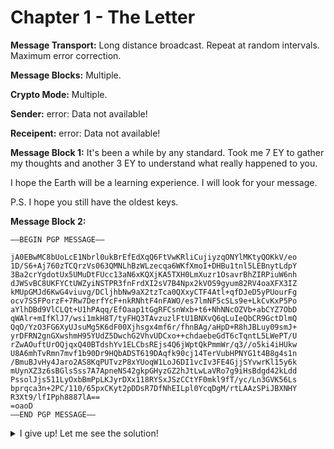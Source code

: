 # Chapter 1 - The Letter

**Message Transport:** Long distance broadcast. Repeat at random intervals. Maximum error correction.

**Message Blocks:** Multiple.

**Crypto Mode:** Multiple.

**Sender:** error: Data not available!

**Receipent:** error: Data not available!

**Message Block 1:**
It's been a while by any standard. Took me 7 EY to gather my thoughts and another 3 EY to understand what really happened to you.

I hope the Earth will be a learning experience. I will look for your message.

P.S. I hope you still have the oldest keys.


**Message Block 2:**

```
—–BEGIN PGP MESSAGE—–

jA0EBwMC8bUoLcE1Nbrl0ukBrEfEdXqQ6FtVwKRliCujiyzqONYlMKtyQOKkV/eo
1D/S6+Aj760zTCQrzVs063QMNLhBzWLzecqa6WKfXmoI+DHBu1tnl5LEBnytLdpY
3Ba2crYgdotUx5UMuDtFUcc13aN6xKQXjKA5TXH0LmXuzr1OsavrBhZIRPiuW6nh
dJWSvBC8UKFYCtUWZyiNSTPR3fnFrdXI2sV7B4Npx2kVOS9gyum82RV4oaXFX3IZ
kMUpGMJd6KwG4viuvg/DCljhbNw9aX2tzTca0QXxyCTF4Atl+qfDJeD5yPUourFg
ocv7SSFPorzF+7Rw7DerfYcF+nkRNhtF4nFAWO/es7lmNF5cSLs9e+LkCvKxP5Po
aYlhDBd9VlCLQt+U1hPAqq/EfOaap1tGgRFCsnWxb+t6+NhNNcOZVb+abCYZ7ObD
qWAlr+mIfKlJ7/wsi1mkH8T/tyFHQ3TAvzuzlFtU1BNXvQ6qLuIeQbCR9GctDlmQ
QqO/YzO3FG6XyUJsuMg5K6dF00Xjhsgx4mf6r/fhnBAg/aHpD+R8hJBLuy09smJ+
yrDFRN2gnGXwshmH95YUdZ5DwchG2VhvUDCxo++chdaebeGdT6cTqntL5LWePT/U
rZwAOuftUrOQjqxQ40BTdshYv1ELCbsREjs4Q6jWptQkPmmWr/q3//o5ki4iHUkw
U8A6mhTvRmn7mvf1b90Dr9HQbADST619DAqfk90cj14TerVubHPNYG1t4B8g4s1n
/BmuBJvHy4Jaro2AS8KqPUTvzP8xYUoqW1LoJ6DI1vcIv3FE4GjjSYvwrKl15y6k
mUynXZ3z6sBGlsSss7A7ApneNS42gkpGHyzGZ2hJtLwLaVRo7g9iHsBdgd42kLdd
PssolJjs511LyOxbBmPpLKJyrDXx118RYSxJSzCCtYF0mkl9fT/yc/Ln3GVK56Ls
bprqca3n+2PC/110/65pxCKyt2pDDsR7DfNhEILpl0YcqDgM/rtLAAzSPiJBXNHY
R3Xt9/lfIPph8887lA==
=oaoD
—–END PGP MESSAGE—–
```

<details><summary>I give up! Let me see the solution!</summary>

The ship has a build feature designed to assist the human race in case of extreme peril. Examples of extreme peril include malfunction of colonist section, disease, malfunction of at most 50 percent of compute resources on the ship, encounter with adverse natural situation (asteroid field, dust cloud or similar which can destroy or significantly damage the ship) or encounter with a hostile/alien element. If you deem that the survival of the mission and colonists is at extreme risk the ship has a modular subsection that can function as an independent emergency spaceship. That subsection has separate engines, will take a set of ten thousand colonists and several cargo submodules upon separation. The cargo, colonist cryo modules and fuel modules are structured in a way that the emergency spaceship can separate cleanly from the rest of the ship without major damage to the rest of the modules. The navigation computers of the emergency subsection are programmed with a secondary destination system approximately 70 light years from Earth, at a speed of maximum 7%C.

Be mindful! If you decide that the situation is dire and execute the submodule separation you will be literally sending the emergency spaceship on a thousand year trip into the unknown as well as abandoning the rest of the crew on the major modules of the ship.

To activate separation you need to enter the command codes into the three emergency terminals located in the habitation, aft hibernation and front electronic storage modules, with confirmation codes from the Xenobiology and Biomedical expert on at least two of the same terminals.


</details>